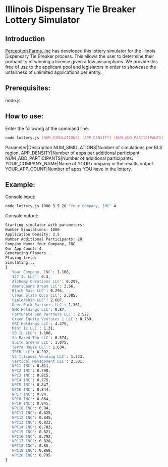 # Illinois Dispensary Tie Breaker Lottery Simulator

## Introduction

[Perception Farms, Inc](https://www.perceptionfarms.com) has developed this lottery simulator for the Illinois Dispensary Tie Breaker process.  This allows the user to determine their probability of winning a license given a few assumptions.  We provide this free of use to the applicant pool and legislators in order to showcase the unfairness of unlimited applications per entity.

## Prerequisites:

node.js

## How to use:
Enter the following at the command line:
``` sh
node lottery.js [NUM_SIMULATIONS] [APP_DENSITY] [NUM_ADD_PARTICIPANTS] [YOUR_COMPANY_NAME] [YOUR_APP_COUNT]
```
Parameter|Description
NUM_SIMULATIONS|Number of simulations per BLS region.
APP_DENSITY|Number of apps per additional participant.
NUM_ADD_PARTICIPANTS|Number of additional participants.
YOUR_COMPANY_NAME|Name of YOUR company in the results output.
YOUR_APP_COUNT|Number of apps YOU have in the lottery.

## Example:
Console input:
``` sh
node lottery.js 1000 3.5 20 "Your Company, INC" 4
```

Console output:
``` sh
Starting simulator with parameters:
Number Simulations: 1000
Application Density: 3.5
Number Additional Participants: 20
Company Name: Your Company, INC
Our App Count: 4
Generating Players...
Playing field:
Simulating...
{
  'Your Company, INC': 1.108,
  '127 IL LLC': 0.3,
  'Alchemy Curations LLC': 0.299,
  'AmeriCanna Dream LLC': 3.56,
  'Black Rain LLC': 0.294,
  'Clean Slate Opco LLC': 2.505,
  'Dealership LLC': 2.607,
  'Deer Park Partners LLC': 1.361,
  'EHR Holdings LLC': 0.87,
  'Fortunate Son Partners LLC': 2.527,
  'Green Equity Ventures 1 LLC': 0.769,
  'GRI Holdings LLC': 4.475,
  'Mint IL LLC': 1.31,
  'SB IL LLC': 1.108,
  'So Baked Too LLC': 0.574,
  'Suite Greens LLC': 1.075,
  'Terra House LLC': 1.634,
  'TPFB LLC': 0.292,
  'V3 Illinois Vending LLC': 1.323,
  'Vertical Management LLC': 2.501,
  'NPC1 INC': 0.811,
  'NPC2 INC': 0.798,
  'NPC3 INC': 0.815,
  'NPC4 INC': 0.775,
  'NPC5 INC': 0.847,
  'NPC6 INC': 0.844,
  'NPC7 INC': 0.84,
  'NPC8 INC': 0.864,
  'NPC9 INC': 0.845,
  'NPC10 INC': 0.84,
  'NPC11 INC': 0.825,
  'NPC12 INC': 0.845,
  'NPC13 INC': 0.822,
  'NPC14 INC': 0.783,
  'NPC15 INC': 0.821,
  'NPC16 INC': 0.792,
  'NPC17 INC': 0.828,
  'NPC18 INC': 0.85,
  'NPC19 INC': 0.868,
  'NPC20 INC': 0.795
}
```
